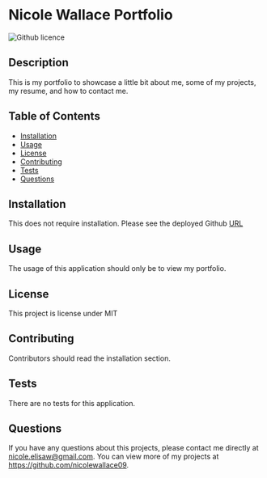 # Nicole Wallace Portfolio
![Github licence](http://img.shields.io/badge/license-MIT-blue.svg)

## Description 
This is my portfolio to showcase a little bit about me, some of my projects, my resume, and how to contact me. 

## Table of Contents
* [Installation](#installation)
* [Usage](#usage)
* [License](#license)
* [Contributing](#contributing)
* [Tests](#tests)
* [Questions](#questions)

## Installation 
This does not require installation. Please see the deployed Github [URL](https://nicolewallace09.github.io/nicolewallace-portfolio) 

## Usage 
The usage of this application should only be to view my portfolio. 

## License 
This project is license under MIT

## Contributing 
Contributors should read the installation section. 

## Tests
There are no tests for this application. 

## Questions
If you have any questions about this projects, please contact me directly at nicole.elisaw@gmail.com. You can view more of my projects at https://github.com/nicolewallace09.